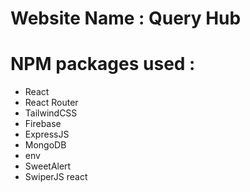 # Website Name : Query Hub


# NPM packages used : 
- React
- React Router
- TailwindCSS
- Firebase
- ExpressJS
- MongoDB
- env
- SweetAlert
- SwiperJS react
